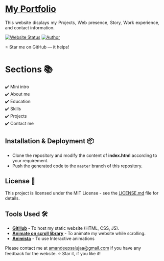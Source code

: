 # <a href="https://amandeepsingh-saluja.github.io/CodeWithSingh-Py/" target="_blank">My Portfolio</a>
<p align="justify">This website displays my Projects, Web presence, Story, Work experience, and contact information.</p>

[![Website Status](https://img.shields.io/badge/Website%20Status-Online-green)](https://amandeepsingh-saluja.github.io/CodeWithSingh-Py/)
[![Author](https://img.shields.io/badge/Author-Amandeep%20Singh%20Saluja-purple.svg)](https://github.com/AmandeepSingh-Saluja/CodeWithSingh-Py)

:star: Star me on GitHub — it helps!

# Sections 📚

✔️ Mini intro\
✔️ About me \
✔️ Education\
✔️ Skills\
✔️ Projects\
✔️ Contact me

## Installation & Deployment 📦
- Clone the repository and modify the content of <b>index.html</b> according to your requirement.
- Push the generated code to the `master` branch of this repository.


## License 📄
This project is licensed under the MIT License - see the [LICENSE.md](./LICENSE) file for details.

## Tools Used 🛠️
* [<b>GitHub</b>](https://github.com/) - To host my static website (HTML, CSS, JS).
* [<b>Animate on scroll library</b>](https://github.com/michalsnik/aos) - To animate my website while scrolling.
* [<b>Animista</b>](https://animista.net/) - To use Interactive animations


Please contact me at amandeepsalujaa@gmail.com if you have any feedback for the website. :star: Star it, if you like it!

